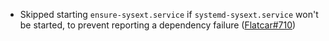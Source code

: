 - Skipped starting `ensure-sysext.service` if `systemd-sysext.service` won't be started, to prevent reporting a dependency failure ([Flatcar#710](https://github.com/flatcar-linux/Flatcar/issues/710))
